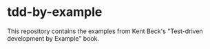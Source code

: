 # tdd-by-example

This repository contains the examples from Kent Beck's "Test-driven development by Example" book.

